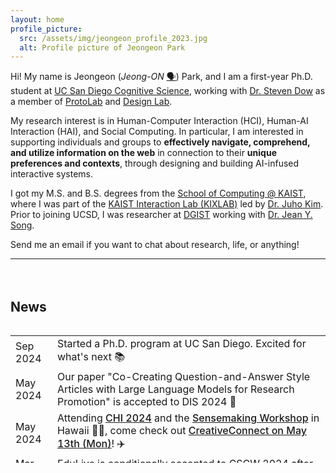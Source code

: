 ```yaml
---
layout: home
profile_picture:
  src: /assets/img/jeongeon_profile_2023.jpg
  alt: Profile picture of Jeongeon Park
---
```


<p>
Hi! My name is Jeongeon (<i>Jeong-ON</i> <a id="plain-bg" href="https://www.howtopronounce.com/jeongeon/36191893">🗣️</a>) Park, and I am a first-year Ph.D. student at <a id="blue-bg" href="https://cogsci.ucsd.edu/">UC San Diego Cognitive Science</a>, working with <a id="blue-bg" href="https://spdow.ucsd.edu/">Dr. Steven Dow</a> as a member of <a id="blue-bg" href="https://protolab.ucsd.edu/">ProtoLab</a> and <a id="blue-bg" href="https://designlab.ucsd.edu/">Design Lab</a>.

</p>

<p>
My research interest is in Human-Computer Interaction (HCI), Human-AI Interaction (HAI), and Social Computing. 
In particular, I am interested in supporting individuals and groups to <b>effectively navigate, comprehend, and utilize information on the web</b> in connection to their <b>unique preferences and contexts</b>, through designing and building AI-infused interactive systems. 
</p> 

<!-- <p>
These days, I am interested in <b>how we could design optimal interactions for the human(s) to interact with LLM-powered agent(s)</b>, particularly in the context of academic speech rehearsal.

</p> -->

<p>
I got my M.S. and B.S. degrees from the <a id="blue-bg" href="https://cs.kaist.ac.kr/">School of Computing @ KAIST</a>, where I was part of the <a id="blue-bg" href="http://kixlab.org">KAIST Interaction Lab (KIXLAB)</a> led by <a id="blue-bg" href="https://juhokim.com/">Dr. Juho Kim</a>. Prior to joining UCSD, I was researcher at <a id="blue-bg" href="https://www.dgist.ac.kr/">DGIST</a> working with <a id="blue-bg" href="https://jyskwon.github.io/">Dr. Jean Y. Song</a>.
</p>


<p>
Send me an email if you want to chat about research, life, or anything! <br/>


</p>

<hr><div style="height: 20px"></div>


<h2>News</h2>
<!--
<p style="margin-bottom: 15px">
<b class="highlights">Jan 2024</b> Attending <a href="https://conference.hcikorea.org/hcik2024/main/main.asp" style="font-weight:500">HCI Korea 2024</a> ✈️<br/>
<b class="highlights">Dec 2023</b> My first first-authored paper ''DynamicLabels: Supporting Informed Construction of Machine Learning Label Sets with Crowd Feedback'' is accepted to IUI 2024 📄 <br/>
<b class="highlights"></b>  <br/>
<b class="highlights"></b>  <br/>
<b class="highlights"></b> <br/>
<b class="highlights"></b>  <br/>
<b class="highlights"></b> <br/>
<b class="highlights">Apr 2023</b>  <br/>
<b class="highlights">Jan 2023</b> Submitted two papers to CSCW 2023. Fingers crossed 🤞<br/>
<details>
  <summary>More news:</summary>
  <b class="highlights">Aug 2023</b> <br/>
  <b class="highlights">Aug 2023</b> <br/>
  <b class="highlights">Aug 2023</b> <br/>
  <b class="highlights">Aug 2023</b> <br/>
</details>
</p>
-->
<p>
<div style="overflow-y: scroll; max-height: 220px;">
   <table style="padding-bottom:10px; ">
   <tr>
       <td class="highlights">Sep 2024</td>
       <td> Started a Ph.D. program at UC San Diego. Excited for what's next 📚
       </td>
    </tr>
   <tr>
       <td class="highlights">May 2024</td>
       <td> Our paper "Co-Creating Question-and-Answer Style Articles with Large Language Models for Research Promotion" is accepted to DIS 2024 📄
       </td>
    </tr>
   <tr>
       <td class="highlights">May 2024</td>
       <td> Attending <a href="https://chi2024.acm.org/" style="font-weight:500">CHI 2024</a> and the <a href="https://sites.google.com/view/chi2024-sensemaking-workshop/home" style="font-weight:500">Sensemaking Workshop</a> in Hawaii 🌺🌴, come check out <a href="https://programs.sigchi.org/chi/2024/program/content/147936" style="font-weight:500">CreativeConnect on May 13th (Mon)</a>! ✈️
       </td>
    </tr>
    <tr>
       <td class="highlights">Mar 2024</td>
       <td> EduLive is conditionally accepted to CSCW 2024 after a major revision cycle 📄
       </td>
    </tr>
    <tr>
       <td class="highlights">Mar 2024</td>
       <td> Attending <a href="https://iui.acm.org/2024/" style="font-weight:500">IUI 2024</a> in Greenville, SC and presenting <a href="publications#dynamic-labels" style="font-weight:500">DynamicLabels</a> ✈️</td>
     </tr>
     <tr>
       <td class="highlights">Jan 2024</td>
       <td> Our paper "CreativeConnect: Supporting Reference Recombination for Graphic Design Ideation with Generative AI" is accepted to CHI 2024 📄
       </td>
     </tr>
     <tr>
       <td class="highlights">Jan 2024</td>
       <td> Attending <a href="https://conference.hcikorea.org/hcik2024/main/main.asp" style="font-weight:500">HCI Korea 2024</a> ✈️</td>
     </tr>
     <tr>
       <td class="highlights">Dec 2023</td>
       <td>My first first-authored paper ''DynamicLabels: Supporting Informed Construction of Machine Learning Label Sets with Crowd Feedback'' is accepted to IUI 2024 📄</td>
     </tr>
     <tr>
       <td class="highlights">Nov 2023</td>
       <td> AudiLens got an Jury's Best SIC Honorable Mention 🏆</td>
     </tr>
     <tr>
       <td class="highlights">Oct 2023</td>
       <td> Attending UIST 2023. Excited for my first on-site conference, let's chat! ✈️</td>
     </tr>
     <tr>
       <td class="highlights">Oct 2023</td>
       <td> Joined the DGIST Intelligence Augmentation Group (DIAG) as a researcher 🔬</td>
     </tr>
     <tr>
       <td class="highlights">Aug 2023</td>
       <td> Our poster "AudiLens: Configurable LLM-Generated Audiences for Public Speech Practice" is accepted to UIST 2023 Student Innovation Contest 📄</td>
     </tr>
     <tr>
       <td class="highlights">Jun 2023</td>
       <td> I have defended! Officially a Master now 🎓</td>
     </tr>
     <tr>
        <td class="highlights">Apr 2023</td>
        <td> Attending CHI 2023 virtually 💻</td>
      </tr>
      <tr>
        <td class="highlights">Jan 2023</td>
        <td> Submitted two papers to CSCW 2023. Fingers crossed 🤞</td>
      </tr>
     
   </table>
   <!-- <details>
      <summary>Click for more news:</summary>
      <table>
        <tr>
          <td class="highlights">Apr 2023</td>
          <td> Attending CHI 2023 virtually 💻</td>
        </tr>
        <tr>
          <td class="highlights">Jan 2023</td>
          <td> Submitted two papers to CSCW 2023. Fingers crossed 🤞</td>
        </tr>
     </table>
    </details> -->
</div>
</p>
